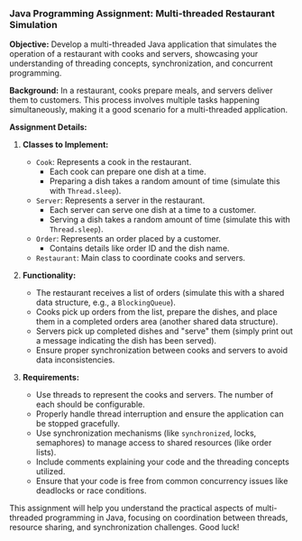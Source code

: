 ### Java Programming Assignment: Multi-threaded Restaurant Simulation

**Objective:**
Develop a multi-threaded Java application that simulates the operation of a restaurant with cooks and servers, showcasing your understanding of threading concepts, synchronization, and concurrent programming.

**Background:**
In a restaurant, cooks prepare meals, and servers deliver them to customers. This process involves multiple tasks happening simultaneously, making it a good scenario for a multi-threaded application.

**Assignment Details:**

1. **Classes to Implement:**
   - `Cook`: Represents a cook in the restaurant.
     - Each cook can prepare one dish at a time.
     - Preparing a dish takes a random amount of time (simulate this with `Thread.sleep`).
   - `Server`: Represents a server in the restaurant.
     - Each server can serve one dish at a time to a customer.
     - Serving a dish takes a random amount of time (simulate this with `Thread.sleep`).
   - `Order`: Represents an order placed by a customer.
     - Contains details like order ID and the dish name.
   - `Restaurant`: Main class to coordinate cooks and servers.

2. **Functionality:**
   - The restaurant receives a list of orders (simulate this with a shared data structure, e.g., a `BlockingQueue`).
   - Cooks pick up orders from the list, prepare the dishes, and place them in a completed orders area (another shared data structure).
   - Servers pick up completed dishes and "serve" them (simply print out a message indicating the dish has been served).
   - Ensure proper synchronization between cooks and servers to avoid data inconsistencies.

3. **Requirements:**
   - Use threads to represent the cooks and servers. The number of each should be configurable.
   - Properly handle thread interruption and ensure the application can be stopped gracefully.
   - Use synchronization mechanisms (like `synchronized`, locks, semaphores) to manage access to shared resources (like order lists).
   - Include comments explaining your code and the threading concepts utilized.
   - Ensure that your code is free from common concurrency issues like deadlocks or race conditions.

This assignment will help you understand the practical aspects of multi-threaded programming in Java, focusing on coordination between threads, resource sharing, and synchronization challenges. Good luck!
